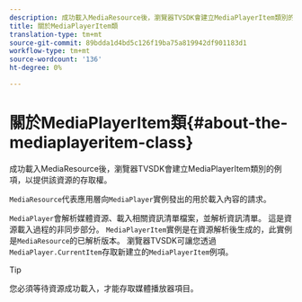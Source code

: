 ```yaml
---
description: 成功載入MediaResource後，瀏覽器TVSDK會建立MediaPlayerItem類別的例項，以提供該資源的存取權。
title: 關於MediaPlayerItem類
translation-type: tm+mt
source-git-commit: 89bdda1d4bd5c126f19ba75a819942df901183d1
workflow-type: tm+mt
source-wordcount: '136'
ht-degree: 0%

---
```



# 關於MediaPlayerItem類{#about-the-mediaplayeritem-class}

成功載入MediaResource後，瀏覽器TVSDK會建立MediaPlayerItem類別的例項，以提供該資源的存取權。

`MediaResource`代表應用層向`MediaPlayer`實例發出的用於載入內容的請求。

`MediaPlayer`會解析媒體資源、載入相關資訊清單檔案，並解析資訊清單。 這是資源載入過程的非同步部分。 `MediaPlayerItem`實例是在資源解析後生成的，此實例是`MediaResource`的已解析版本。 瀏覽器TVSDK可讓您透過`MediaPlayer.CurrentItem`存取新建立的`MediaPlayerItem`例項。

>[!TIP]
>
>您必須等待資源成功載入，才能存取媒體播放器項目。

